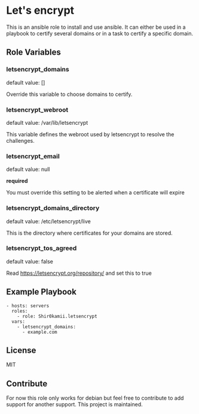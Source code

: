 Let's encrypt
=============

This is an ansible role to install and use ansible. It can either be used in
a playbook to certify several domains or in a task to certify a specific
domain.

Role Variables
--------------

### letsencrypt\_domains

default value: []

Override this variable to choose domains to certify.

### letsencrypt\_webroot

default value: /var/lib/letsencrypt

This variable defines the webroot used by letsencrypt to resolve the challenges.

### letsencrypt\_email

default value: null

**required**

You must override this setting to be alerted when a certificate will expire

### letsencrypt\_domains\_directory

default value: /etc/letsencrypt/live

This is the directory where certificates for your domains are stored.

### letsencrypt\_tos\_agreed

default value: false

Read https://letsencrypt.org/repository/ and set this to true


Example Playbook
----------------

    - hosts: servers
      roles:
        - role: Shir0kamii.letsencrypt
	  vars:
	    - letsencrypt_domains:
		  - example.com

License
-------

MIT

Contribute
----------

For now this role only works for debian but feel free to contribute to add support for another support. This project is maintained.
